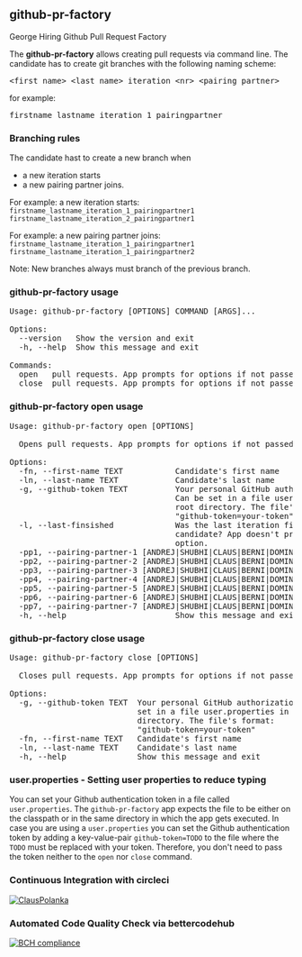 ## github-pr-factory
George Hiring Github Pull Request Factory

The **github-pr-factory** allows creating pull requests via command line.
The candidate has to create git branches with the following naming scheme: 
<pre><span><</span>first_name>_<span><</span>last_name>_iteration_<span><</span>nr>_<span><</span>pairing_partner></pre>
for example: <pre>firstname_lastname_iteration_1_pairingpartner</pre>

### Branching rules
The candidate hast to create a new branch when
- a new iteration starts
- a new pairing partner joins.

For example: a new iteration starts:<br />
`firstname_lastname_iteration_1_pairingpartner1`<br />
`firstname_lastname_iteration_2_pairingpartner1`<br />

For example: a new pairing partner joins:<br />
`firstname_lastname_iteration_1_pairingpartner1`<br />
`firstname_lastname_iteration_1_pairingpartner2`<br />

Note: New branches always must branch of the previous branch.

### github-pr-factory usage

<pre>
Usage: github-pr-factory [OPTIONS] COMMAND [ARGS]...

Options:
  --version   Show the version and exit
  -h, --help  Show this message and exit

Commands:
  open   pull requests. App prompts for options if not passed
  close  pull requests. App prompts for options if not passed
</pre>

### github-pr-factory open usage

<pre>
Usage: github-pr-factory open [OPTIONS]

  Opens pull requests. App prompts for options if not passed.

Options:
  -fn, --first-name TEXT           Candidate's first name
  -ln, --last-name TEXT            Candidate's last name
  -g, --github-token TEXT          Your personal GitHub authorization token.
                                   Can be set in a file user.properties in the
                                   root directory. The file's format:
                                   "github-token=your-token"
  -l, --last-finsished             Was the last iteration finished by the
                                   candidate? App doesn't prompt for this
                                   option.
  -pp1, --pairing-partner-1 [ANDREJ|SHUBHI|CLAUS|BERNI|DOMINIK|MIHAI|MICHAL|NANDOR|CHRISTIAN|TOMAS|LAMPE|MARKUS|JOHN|MARTIN|PETER|TIBOR|JAKUB|LUKAS|JOSEF|JAROMIR|VACLAV]
  -pp2, --pairing-partner-2 [ANDREJ|SHUBHI|CLAUS|BERNI|DOMINIK|MIHAI|MICHAL|NANDOR|CHRISTIAN|TOMAS|LAMPE|MARKUS|JOHN|MARTIN|PETER|TIBOR|JAKUB|LUKAS|JOSEF|JAROMIR|VACLAV]
  -pp3, --pairing-partner-3 [ANDREJ|SHUBHI|CLAUS|BERNI|DOMINIK|MIHAI|MICHAL|NANDOR|CHRISTIAN|TOMAS|LAMPE|MARKUS|JOHN|MARTIN|PETER|TIBOR|JAKUB|LUKAS|JOSEF|JAROMIR|VACLAV]
  -pp4, --pairing-partner-4 [ANDREJ|SHUBHI|CLAUS|BERNI|DOMINIK|MIHAI|MICHAL|NANDOR|CHRISTIAN|TOMAS|LAMPE|MARKUS|JOHN|MARTIN|PETER|TIBOR|JAKUB|LUKAS|JOSEF|JAROMIR|VACLAV]
  -pp5, --pairing-partner-5 [ANDREJ|SHUBHI|CLAUS|BERNI|DOMINIK|MIHAI|MICHAL|NANDOR|CHRISTIAN|TOMAS|LAMPE|MARKUS|JOHN|MARTIN|PETER|TIBOR|JAKUB|LUKAS|JOSEF|JAROMIR|VACLAV]
  -pp6, --pairing-partner-6 [ANDREJ|SHUBHI|CLAUS|BERNI|DOMINIK|MIHAI|MICHAL|NANDOR|CHRISTIAN|TOMAS|LAMPE|MARKUS|JOHN|MARTIN|PETER|TIBOR|JAKUB|LUKAS|JOSEF|JAROMIR|VACLAV]
  -pp7, --pairing-partner-7 [ANDREJ|SHUBHI|CLAUS|BERNI|DOMINIK|MIHAI|MICHAL|NANDOR|CHRISTIAN|TOMAS|LAMPE|MARKUS|JOHN|MARTIN|PETER|TIBOR|JAKUB|LUKAS|JOSEF|JAROMIR|VACLAV]
  -h, --help                       Show this message and exit
</pre>

### github-pr-factory close usage

<pre>
Usage: github-pr-factory close [OPTIONS]

  Closes pull requests. App prompts for options if not passed.

Options:
  -g, --github-token TEXT  Your personal GitHub authorization token. Can be
                           set in a file user.properties in the root
                           directory. The file's format:
                           "github-token=your-token"
  -fn, --first-name TEXT   Candidate's first name
  -ln, --last-name TEXT    Candidate's last name
  -h, --help               Show this message and exit
</pre>

### user.properties - Setting user properties to reduce typing

You can set your Github authentication token in a file called `user.properties`. 
The `github-pr-factory` app expects the file to be either on the classpath or in 
the same directory in which the app gets executed. 
In case you are using a `user.properties` you can set the Github authentication 
token by adding a key-value-pair `github-token=TODO` to the file where the `TODO` 
must be replaced with your token. Therefore, you don't need to pass the token 
neither to the `open` nor `close` command.

### Continuous Integration with circleci

[![ClausPolanka](https://circleci.com/gh/ClausPolanka/github-pr-factory.svg?style=svg)](https://app.circleci.com/pipelines/github/ClausPolanka/github-pr-factory)
### Automated Code Quality Check via bettercodehub

[![BCH compliance](https://bettercodehub.com/edge/badge/ClausPolanka/github-pr-factory?branch=master)](https://bettercodehub.com/)
